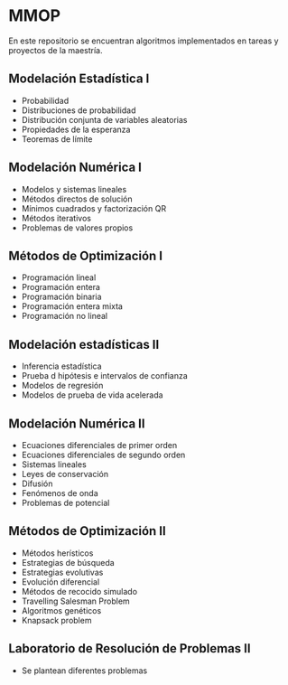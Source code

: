 # MMOP
En este repositorio se encuentran algoritmos implementados en tareas y proyectos de la maestría.

## Modelación Estadística I
- Probabilidad
- Distribuciones de probabilidad
- Distribución conjunta de variables aleatorias
- Propiedades de la esperanza
- Teoremas de límite

## Modelación Numérica I
- Modelos y sistemas lineales
- Métodos directos de solución
- Mínimos cuadrados y factorización QR
- Métodos iterativos
- Problemas de valores propios

## Métodos de Optimización I
- Programación lineal
- Programación entera
- Programación binaria
- Programación entera mixta
- Programación no lineal

## Modelación estadísticas II
- Inferencia estadística
- Prueba d hipótesis e intervalos de confianza
- Modelos de regresión
- Modelos de prueba de vida acelerada

## Modelación Numérica II
- Ecuaciones diferenciales de primer orden
- Ecuaciones diferenciales de segundo orden
- Sistemas lineales
- Leyes de conservación
- Difusión
- Fenómenos de onda
- Problemas de potencial

## Métodos de Optimización II
- Métodos herísticos
- Estrategias de búsqueda
- Estrategias evolutivas
- Evolución diferencial
- Métodos de recocido simulado
- Travelling Salesman Problem
- Algoritmos genéticos
- Knapsack problem
  
## Laboratorio de Resolución de Problemas II
- Se plantean diferentes problemas 

